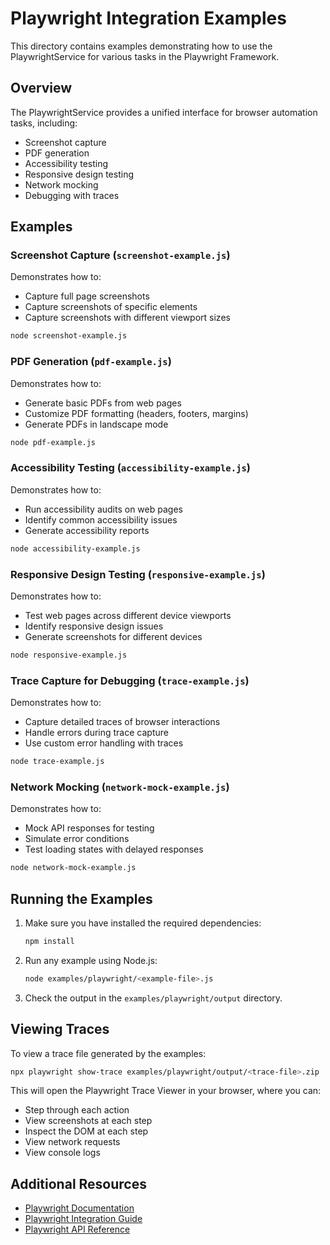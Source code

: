 <!-- Source: /Users/mzahirudeen/playwright-framework-dev/examples/playwright/README.md -->

# Playwright Integration Examples

This directory contains examples demonstrating how to use the PlaywrightService for various tasks in the Playwright Framework.

## Overview

The PlaywrightService provides a unified interface for browser automation tasks, including:

- Screenshot capture
- PDF generation
- Accessibility testing
- Responsive design testing
- Network mocking
- Debugging with traces

## Examples

### Screenshot Capture (`screenshot-example.js`)

Demonstrates how to:
- Capture full page screenshots
- Capture screenshots of specific elements
- Capture screenshots with different viewport sizes

```bash
node screenshot-example.js
```

### PDF Generation (`pdf-example.js`)

Demonstrates how to:
- Generate basic PDFs from web pages
- Customize PDF formatting (headers, footers, margins)
- Generate PDFs in landscape mode

```bash
node pdf-example.js
```

### Accessibility Testing (`accessibility-example.js`)

Demonstrates how to:
- Run accessibility audits on web pages
- Identify common accessibility issues
- Generate accessibility reports

```bash
node accessibility-example.js
```

### Responsive Design Testing (`responsive-example.js`)

Demonstrates how to:
- Test web pages across different device viewports
- Identify responsive design issues
- Generate screenshots for different devices

```bash
node responsive-example.js
```

### Trace Capture for Debugging (`trace-example.js`)

Demonstrates how to:
- Capture detailed traces of browser interactions
- Handle errors during trace capture
- Use custom error handling with traces

```bash
node trace-example.js
```

### Network Mocking (`network-mock-example.js`)

Demonstrates how to:
- Mock API responses for testing
- Simulate error conditions
- Test loading states with delayed responses

```bash
node network-mock-example.js
```

## Running the Examples

1. Make sure you have installed the required dependencies:
   ```bash
   npm install
   ```

2. Run any example using Node.js:
   ```bash
   node examples/playwright/<example-file>.js
   ```

3. Check the output in the `examples/playwright/output` directory.

## Viewing Traces

To view a trace file generated by the examples:

```bash
npx playwright show-trace examples/playwright/output/<trace-file>.zip
```

This will open the Playwright Trace Viewer in your browser, where you can:
- Step through each action
- View screenshots at each step
- Inspect the DOM at each step
- View network requests
- View console logs

## Additional Resources

- [Playwright Documentation](https://playwright.dev/docs/intro)
- [Playwright Integration Guide](../../docs/playwright-integration-guide.md)
- [Playwright API Reference](https://playwright.dev/docs/api/class-playwright)